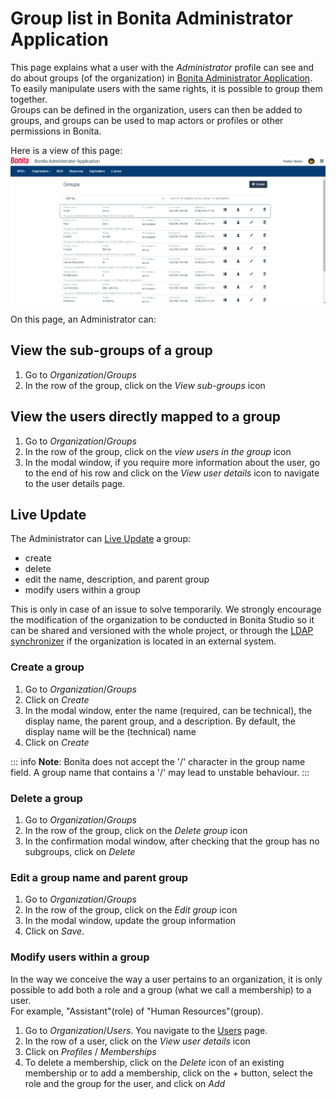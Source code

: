 # Group list in Bonita Administrator Application

This page explains what a user with the _Administrator_ profile can see and do about groups (of the organization) in [Bonita Administrator Application](admin-application-overview).  
To easily manipulate users with the same rights, it is possible to group them together.  
Groups can be defined in the organization, users can then be added to groups, and groups can be used to map actors or profiles or other permissions in Bonita.

Here is a view of this page:
![Administrator groups list Portal](images/UI2021.1/admin-application-groups-list.png)<!--{.img-responsive}-->

On this page, an Administrator can:
## View the sub-groups of a group
1. Go to _Organization_/_Groups_
2. In the row of the group, click on the _View sub-groups_ icon

## View the users directly mapped to a group
1. Go to _Organization_/_Groups_
2. In the row of the group, click on the _view users in the group_ icon
3. In the modal window, if you require more information about the user, go to the end of his row and click on the _View user details_ icon to navigate to the user details page.

## Live Update
The Administrator can [Live Update](live-update.md) a group:
 * create
 * delete
 * edit the name, description, and parent group
 * modify users within a group  
 
This is only in case of an issue to solve temporarily. We strongly encourage the modification of the organization to be conducted 
in Bonita Studio so it can be shared and versioned with the whole project, or through the [LDAP synchronizer](ldap-synchronizer.md) if the organization is located in an external system. 

### Create a group
1. Go to _Organization_/_Groups_
2. Click on _Create_
3. In the modal window, enter the name (required, can be technical), the display name, the parent group, and a description. By default, the display name will be the (technical) name
4. Click on _Create_

::: info
**Note**: Bonita does not accept the '/' character in the group name field. A group name that contains a '/' may lead to unstable behaviour.
:::

### Delete a group
1. Go to _Organization_/_Groups_
2. In the row of the group, click on the _Delete group_ icon
3. In the confirmation modal window, after checking that the group has no subgroups, click on _Delete_

### Edit a group name and parent group
1. Go to _Organization_/_Groups_
2. In the row of the group, click on the _Edit group_ icon
3. In the modal window, update the group information
4. Click on _Save_.

### Modify users within a group
In the way we conceive the way a user pertains to an organization, it is only possible to add both a role and a group (what we call a membership) to a user.    
For example, "Assistant"(role) of "Human Resources"(group).  
1. Go to _Organization_/_Users_. You navigate to the [Users](admin-application-users-list.md) page.
2. In the row of a user, click on the _View user details_ icon
3. Click on _Profiles_ / _Memberships_
4. To delete a membership, click on the _Delete_ icon of an existing membership
or to add a membership, click on the _+_ button, select the role and the group for the user, and click on _Add_
